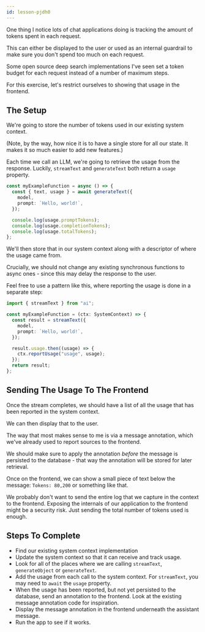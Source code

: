 ```yaml
---
id: lesson-pjdh0
---
```


One thing I notice lots of chat applications doing is tracking the amount of tokens spent in each request.

This can either be displayed to the user or used as an internal guardrail to make sure you don't spend too much on each request.

Some open source deep search implementations I've seen set a token budget for each request instead of a number of maximum steps.

For this exercise, let's restrict ourselves to showing that usage in the frontend.

## The Setup

We're going to store the number of tokens used in our existing system context.

(Note, by the way, how nice it is to have a single store for all our state. It makes it so much easier to add new features.)

Each time we call an LLM, we're going to retrieve the usage from the response. Luckily, `streamText` and `generateText` both return a `usage` property.

```ts
const myExampleFunction = async () => {
  const { text, usage } = await generateText({
    model,
    prompt: `Hello, world!`,
  });

  console.log(usage.promptTokens);
  console.log(usage.completionTokens);
  console.log(usage.totalTokens);
};
```

We'll then store that in our system context along with a descriptor of where the usage came from.

Crucially, we should not change any existing synchronous functions to async ones - since this may delay the response to the user.

Feel free to use a pattern like this, where reporting the usage is done in a separate step:

```ts
import { streamText } from "ai";

const myExampleFunction = (ctx: SystemContext) => {
  const result = streamText({
    model,
    prompt: `Hello, world!`,
  });

  result.usage.then((usage) => {
    ctx.reportUsage("usage", usage);
  });
  return result;
};
```

## Sending The Usage To The Frontend

Once the stream completes, we should have a list of all the usage that has been reported in the system context.

We can then display that to the user.

The way that most makes sense to me is via a message annotation, which we've already used to report sources to the frontend.

We should make sure to apply the annotation _before_ the message is persisted to the database - that way the annotation will be stored for later retrieval.

Once on the frontend, we can show a small piece of text below the message: `Tokens: 80,200` or something like that.

We probably don't want to send the entire log that we capture in the context to the frontend. Exposing the internals of our application to the frontend might be a security risk. Just sending the total number of tokens used is enough.

## Steps To Complete

- Find our existing system context implementation
- Update the system context so that it can receive and track usage.
- Look for all of the places where we are calling `streamText`, `generateObject` or `generateText`.
- Add the usage from each call to the system context. For `streamText`, you may need to `await` the `usage` property.
- When the usage has been reported, but not yet persisted to the database, send an annotation to the frontend. Look at the existing message annotation code for inspiration.
- Display the message annotation in the frontend underneath the assistant message.
- Run the app to see if it works.

